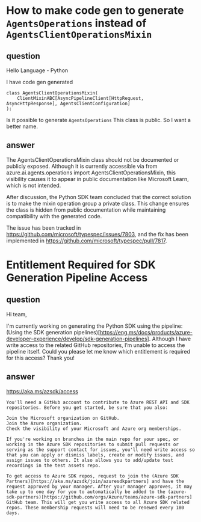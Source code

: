 # How to make code gen to generate `AgentsOperations` instead of `AgentsClientOperationsMixin`

## question 
Hello Language - Python

I have code gen generated
```
class AgentsClientOperationsMixin(
    ClientMixinABC[AsyncPipelineClient[HttpRequest, AsyncHttpResponse], AgentsClientConfiguration]
):
```
Is it possible to generate `AgentsOperations`
This class is public.  So I want a better name.

## answer
The AgentsClientOperationsMixin class should not be documented or publicly exposed. Although it is currently accessible via from azure.ai.agents.operations import AgentsClientOperationsMixin, this visibility causes it to appear in public documentation like Microsoft Learn, which is not intended.

After discussion, the Python SDK team concluded that the correct solution is to make the mixin operation group a private class. This change ensures the class is hidden from public documentation while maintaining compatibility with the generated code.

The issue has been tracked in https://github.com/microsoft/typespec/issues/7803, and the fix has been implemented in https://github.com/microsoft/typespec/pull/7817.

# Entitlement Required for SDK Generation Pipeline Access

## question 
Hi team,
 
I'm currently working on generating the Python SDK using the pipeline: (Using the SDK generation pipelines)[https://eng.ms/docs/products/azure-developer-experience/develop/sdk-generation-pipelines]. Although I have write access to the related GitHub repositories, I’m unable to access the pipeline itself.
Could you please let me know which entitlement is required for this access? Thank you!

## answer
https://aka.ms/azsdk/access
```
You'll need a GitHub account to contribute to Azure REST API and SDK repositories. Before you get started, be sure that you also:

Join the Microsoft organization on GitHub.
Join the Azure organization.
Check the visibility of your Microsoft and Azure org memberships.

If you're working on branches in the main repo for your spec, or working in the Azure SDK repositories to submit pull requests or serving as the support contact for issues, you'll need write access so that you can apply or dismiss labels, create or modify issues, and assign issues to others. It also allows you to add/update test recordings in the test assets repo.

To get access to Azure SDK repos, request to join the (Azure SDK Partners)[https://aka.ms/azsdk/join/azuresdkpartners] and have the request approved by your manager. After your manager approves, it may take up to one day for you to automatically be added to the (azure-sdk-partners)[https://github.com/orgs/Azure/teams/azure-sdk-partners] GitHub team. This will get you write access to all Azure SDK related repos. These membership requests will need to be renewed every 180 days.
```
